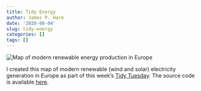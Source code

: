 ```yaml
---
title: Tidy Energy
author: James P. Hare
date: '2020-08-04'
slug: tidy-energy
categories: []
tags: []
---
```


![Map of modern renewable energy production in Europe](/post/2020-08-04-tidy-energy_files/unnamed-chunk-2-1.png)

I created this map of modern renewable (wind and solar) electricity generation in Europe as part of this week’s [Tidy Tuesday](https://github.com/rfordatascience/tidytuesday/blob/master/data/2020/2020-08-04/readme.md). The source code is available [here](https://github.com/jamesphare/tidytuesday/blob/master/20200804/European-Energy.md).